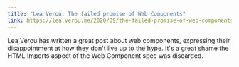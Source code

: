 ```yaml
---
title: "Lea Verou: The failed promise of Web Components"
link: https://lea.verou.me/2020/09/the-failed-promise-of-web-components/
---
```


Lea Verou has written a great post about web components, expressing their disappointment at how they don't live up to the hype. It's a great shame the HTML Imports aspect of the Web Component spec was discarded.
